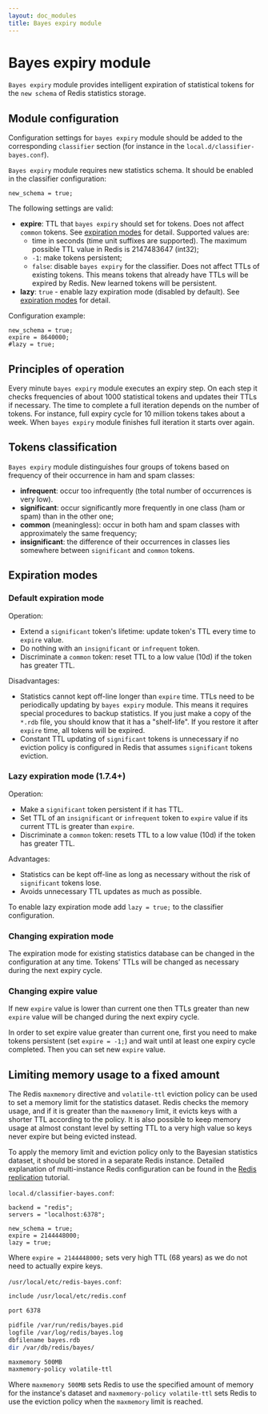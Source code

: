 ```yaml
---
layout: doc_modules
title: Bayes expiry module
---
```


# Bayes expiry module

`Bayes expiry` module provides intelligent expiration of statistical tokens for the `new schema` of Redis statistics storage.

## Module configuration

Configuration settings for `bayes expiry` module should be added to the corresponding `classifier` section (for instance in the `local.d/classifier-bayes.conf`).

`Bayes expiry` module requires new statistics schema. It should be enabled in the classifier configuration:

```ucl
new_schema = true;
```

The following settings are valid:
- **expire**: TTL that `bayes expiry` should set for tokens. Does not affect `common` tokens. See [expiration modes](#expiration-modes) for detail. Supported values are:
  * time in seconds (time unit suffixes are supported). The maximum possible TTL value in Redis is 2147483647 (int32);
  * `-1`: make tokens persistent;
  * `false`: disable `bayes expiry` for the classifier. Does not affect TTLs of existing tokens. This means tokens that already have TTLs will be expired by Redis. New learned tokens  will be persistent.
- **lazy**: `true` - enable lazy expiration mode (disabled by default). See [expiration modes](#expiration-modes) for detail.

Configuration example:
```ucl
new_schema = true;
expire = 8640000;
#lazy = true;
```

## Principles of operation

Every minute `bayes expiry` module executes an expiry step. On each step it checks frequencies of about 1000 statistical tokens and updates their TTLs if necessary. The time to complete a full iteration depends on the number of tokens. For instance, full expiry cycle for 10 million tokens takes about a week. When `bayes expiry` module finishes full iteration it starts over again.

## Tokens classification

`Bayes expiry` module distinguishes four groups of tokens based on frequency of their occurrence in ham and spam classes:
- **infrequent**: occur too infrequently (the total number of occurrences is very low).
- **significant**: occur significantly more frequently in one class (ham or spam) than in the other one;
- **common** (meaningless): occur in both ham and spam classes with approximately the same frequency;
- **insignificant**: the difference of their occurrences in classes lies somewhere between `significant` and `common` tokens.

## Expiration modes

### Default expiration mode
Operation:
- Extend a `significant` token's lifetime: update token's TTL every time to `expire` value.
- Do nothing with an `insignificant` or `infrequent` token.
- Discriminate a `common` token: reset TTL to a low value (10d) if the token has greater TTL.

Disadvantages:
- Statistics cannot kept off-line longer than `expire` time. TTLs need to be periodically updating by `bayes expiry` module. This means it requires special procedures to backup statistics. If you just make a copy of the `*.rdb` file, you should know that it has a "shelf-life". If you restore it after `expire` time, all tokens will be expired.
- Constant TTL updating of `significant` tokens is unnecessary if no eviction policy is configured in Redis that assumes `significant` tokens eviction.

### Lazy expiration mode (1.7.4+)
Operation:
- Make a `significant` token persistent if it has TTL.
- Set TTL of an `insignificant` or `infrequent` token to `expire` value if its current TTL is greater than `expire`.
- Discriminate a `common` token: resets TTL to a low value (10d) if the token has greater TTL.

Advantages:
- Statistics can be kept off-line as long as necessary without the risk of `significant` tokens lose.
- Avoids unnecessary TTL updates as much as possible.

To enable lazy expiration mode add `lazy = true;` to the classifier configuration.

### Changing expiration mode

The expiration mode for existing statistics database can be changed in the configuration at any time. Tokens' TTLs will be changed as necessary during the next expiry cycle.

### Changing expire value

If new `expire` value is lower than current one then TTLs greater than new `expire` value will be changed during the next expiry cycle.

In order to set expire value greater than current one, first you need to make tokens persistent (set `expire = -1;`) and wait until at least one expiry cycle completed.
Then you can set new `expire` value.

## Limiting memory usage to a fixed amount

The Redis `maxmemory` directive and `volatile-ttl` eviction policy can be used to set a memory limit for the statistics dataset. Redis checks the memory usage, and if it is greater than the `maxmemory` limit, it evicts keys with a shorter TTL according to the policy. It is also possible to keep memory usage at almost constant level by setting TTL to a very high value so keys never expire but being evicted instead.

To apply the memory limit and eviction policy only to the Bayesian statistics dataset, it should be stored in a separate Redis instance. Detailed explanation of multi-instance Redis configuration can be found in the [Redis replication](../tutorials/redis_replication.html) tutorial.

`local.d/classifier-bayes.conf`:

```ucl
backend = "redis";
servers = "localhost:6378";

new_schema = true;
expire = 2144448000;
lazy = true;
```

Where `expire = 2144448000;` sets very high TTL (68 years) as we do not need to actually expire keys.

`/usr/local/etc/redis-bayes.conf`:

```sh
include /usr/local/etc/redis.conf

port 6378

pidfile /var/run/redis/bayes.pid
logfile /var/log/redis/bayes.log
dbfilename bayes.rdb
dir /var/db/redis/bayes/

maxmemory 500MB
maxmemory-policy volatile-ttl
```

Where `maxmemory 500MB` sets Redis to use the specified amount of memory for the instance's dataset and `maxmemory-policy volatile-ttl` sets Redis to use the eviction policy when the `maxmemory` limit is reached.
